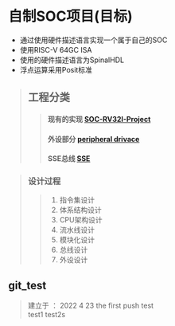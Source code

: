 # 自制SOC项目(目标)
- 通过使用硬件描述语言实现一个属于自己的SOC    
- 使用RISC-V 64GC ISA     
- 使用的硬件描述语言为SpinalHDL
- 浮点运算采用Posit标准

> ## 工程分类
>> ####  现有的实现 [SOC-RV32I-Project](./SOC-32bit-project/)
>> #### 外设部分 [peripheral drivace](./peripheral_drivace/)
>> #### SSE总线 [SSE](https://github.com/SDTEFU/BUS_libary/tree/main/SSE)


> ### 设计过程
>> 1. 指令集设计
>> 2. 体系结构设计
>> 3. CPU架构设计
>> 4. 流水线设计
>> 5. 模块化设计
>> 6. 总线设计
>> 7. 外设设计
## git_test
> 建立于 ： 2022 4 23 
> the first push test     
> test1
> test2s